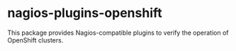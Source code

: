 # nagios-plugins-openshift

This package provides Nagios-compatible plugins to verify the operation of
OpenShift clusters.
